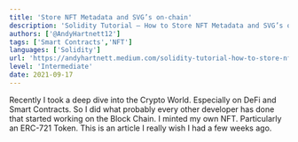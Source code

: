 ```yaml
---
title: 'Store NFT Metadata and SVG’s on-chain'
description: 'Solidity Tutorial — How to Store NFT Metadata and SVG’s on the Blockchain'
authors: ['@AndyHartnett12']
tags: ['Smart Contracts','NFT']
languages: ['Solidity']
url: 'https://andyhartnett.medium.com/solidity-tutorial-how-to-store-nft-metadata-and-svgs-on-the-blockchain-6df44314406b'
level: 'Intermediate'
date: 2021-09-17
---
```


Recently I took a deep dive into the Crypto World. Especially on DeFi and Smart Contracts. So I did what probably every other developer has done that started working on the Block Chain. I minted my own NFT. Particularly an ERC-721 Token. This is an article I really wish I had a few weeks ago.